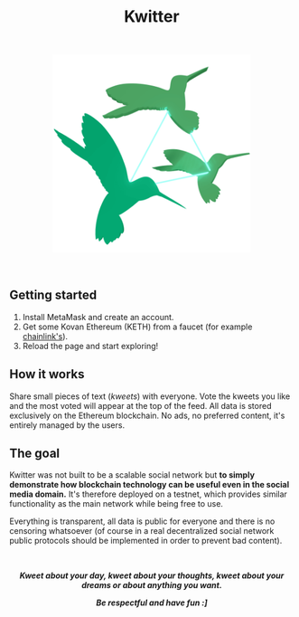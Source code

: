 <h1 align="center">Kwitter</h1>

</br>
<p align="center">
  <img
    src="https://raw.githubusercontent.com/ndavd/kwitter-dapp/main/public/kwitter-logo.png"
    width=350
  />
</p>
</br>

## Getting started

1. Install MetaMask and create an account.
1. Get some Kovan Ethereum (KETH) from a faucet (for example [chainlink's](https://faucets.chain.link/kovan)).
1. Reload the page and start exploring!

## How it works

Share small pieces of text (_kweets_) with everyone. Vote the kweets you like
and the most voted will appear at the top of the feed. All data is stored
exclusively on the Ethereum blockchain. No ads, no preferred content, it's
entirely managed by the users.

## The goal

Kwitter was not built to be a scalable social network but <strong>to simply
demonstrate how blockchain technology can be useful even in the social media
domain.</strong> It's therefore deployed on a testnet, which provides similar
functionality as the main network while being free to use.

Everything is transparent, all data is public for everyone and there is no
censoring whatsoever (of course in a real decentralized social network public
protocols should be implemented in order to prevent bad content).

<br/>

<strong>
  <em>
    <p align="center">
      Kweet about your day, kweet about your thoughts, kweet about your dreams or
      about anything you want.
    </p>
    <p align="center">
      Be respectful and have fun :]
    </p>
  </em>
</strong>

